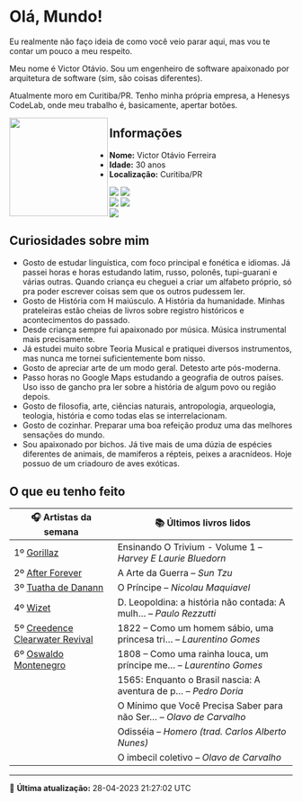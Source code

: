 # Olá, Mundo!

Eu realmente não faço ideia de como você veio parar aqui, mas vou te contar um pouco a meu respeito.

Meu nome é Victor Otávio. Sou um engenheiro de software apaixonado por arquitetura de software (sim, são coisas diferentes).

Atualmente moro em Curitiba/PR. Tenho minha própria empresa, a Henesys CodeLab, onde meu trabalho é, basicamente, apertar botões.

<img align="left" src="https://github.com/vctrtvfrrr/vctrtvfrrr/raw/master/octocat.png" alt="" width="175" />

## Informações

- **Nome:** Victor Otávio Ferreira
- **Idade:** 30 anos
- **Localização:** Curitiba/PR

[![](https://img.shields.io/badge/LinkedIn-victorotavio-blue)](https://www.linkedin.com/in/victorotavio/) [![](https://img.shields.io/badge/Twitter-@vctrtvfrrr-blue)](https://twitter.com/vctrtvfrrr)  
[![](https://img.shields.io/badge/GitHub-vctrtvfrrr-24292e)](https://github.com/vctrtvfrrr) [![](https://img.shields.io/badge/GitLab-vctrtvfrrr-ec5d16)](https://gitlab.com/vctrtvfrrr)  
[![](https://img.shields.io/badge/Email-victor@otavioferreira.com.br-red)](mailto:victor@otavioferreira.com.br)  

## Curiosidades sobre mim

-   Gosto de estudar linguística, com foco principal e fonética e idiomas. Já passei horas e horas estudando latim, russo, polonês, tupi-guarani e várias outras. Quando criança eu cheguei a criar um alfabeto próprio, só pra poder escrever coisas sem que os outros pudessem ler.
-   Gosto de História com H maiúsculo. A História da humanidade. Minhas prateleiras estão cheias de livros sobre registro históricos e acontecimentos do passado.
-   Desde criança sempre fui apaixonado por música. Música instrumental mais precisamente.
-   Já estudei muito sobre Teoria Musical e pratiquei diversos instrumentos, mas nunca me tornei suficientemente bom nisso.
-   Gosto de apreciar arte de um modo geral. Detesto arte pós-moderna.
-   Passo horas no Google Maps estudando a geografia de outros países. Uso isso de gancho pra ler sobre a história de algum povo ou região depois.
-   Gosto de filosofia, arte, ciências naturais, antropologia, arqueologia, teologia, história e como todas elas se interrelacionam.
-   Gosto de cozinhar. Preparar uma boa refeição produz uma das melhores sensações do mundo.
-   Sou apaixonado por bichos. Já tive mais de uma dúzia de espécies diferentes de animais, de mamiferos a répteis, peixes a aracnídeos. Hoje possuo de um criadouro de aves exóticas.


## O que eu tenho feito

|                                   🎧 Artistas da semana                                   |                      📚 Últimos livros lidos                      |
|-------------------------------------------------------------------------------------------|-------------------------------------------------------------------|
| 1º [Gorillaz](https://www.last.fm/music/Gorillaz)                                         | Ensinando O Trivium - Volume 1	–	_Harvey E Laurie Bluedorn_         |
| 2º [After Forever](https://www.last.fm/music/After+Forever)                               | A Arte da Guerra	–	_Sun Tzu_                                        |
| 3º [Tuatha de Danann](https://www.last.fm/music/Tuatha+de+Danann)                         | O Príncipe	–	_Nicolau Maquiavel_                                    |
| 4º [Wizet](https://www.last.fm/music/Wizet)                                               | D. Leopoldina: a história não contada: A mulh…	–	_Paulo Rezzutti_   |
| 5º [Creedence Clearwater Revival](https://www.last.fm/music/Creedence+Clearwater+Revival) | 1822 – Como um homem sábio, uma princesa tri…	–	_Laurentino Gomes_  |
| 6º [Oswaldo Montenegro](https://www.last.fm/music/Oswaldo+Montenegro)                     | 1808 – Como uma rainha louca, um príncipe me…	–	_Laurentino Gomes_  |
|                                                                                           | 1565: Enquanto o Brasil nascia: A aventura de p…	–	_Pedro Doria_    |
|                                                                                           | O Mínimo que Você Precisa Saber para não Ser…	–	_Olavo de Carvalho_ |
|                                                                                           | Odisséia	–	_Homero (trad. Carlos Alberto Nunes)_                    |
|                                                                                           | O imbecil coletivo	–	_Olavo de Carvalho_                            |


---

🚀 **Última atualização:** 28-04-2023 21:27:02 UTC